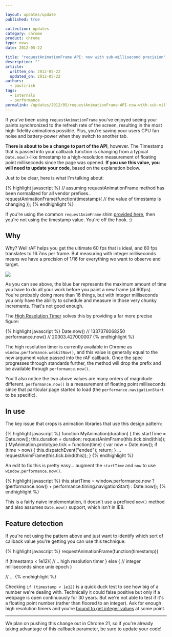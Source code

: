 ```yaml
---

layout: updates/update
published: true

collection: updates
category: chrome
product: chrome
type: news
date: 2012-05-22

title: "requestAnimationFrame API: now with sub-millisecond precision"
description: ""
article:
  written_on: 2012-05-22
  updated_on: 2012-05-22
authors:
  - paulirish
tags:
  - internals
  - performance
permalink: /updates/2012/05/requestAnimationFrame-API-now-with-sub-millisecond-precision.html
---
```

If you've been using `requestAnimationFrame` you've enjoyed seeing your paints synchronized to the refresh rate of the screen, resulting in the most high-fidelity animations possible. Plus, you're saving your users CPU fan noise and battery-power when they switch to another tab.

**There is about to be a change to part of the API**, however. The Timestamp that is passed into your callback function is changing from a typical `Date.now()`-like timestamp to a high-resolution measurement of floating point milliseconds since the page was opened. **If you use this value, you will need to update your code**, based on the explanation below.

Just to be clear, here is what I'm talking about:

{% highlight javascript %}
// assuming requestAnimationFrame method has been normalized for all vendor prefixes..
requestAnimationFrame(function(timestamp){
	// the value of timestamp is changing
});
{% endhighlight %}

If you're using the common `requestAnimFrame` shim [provided here](http://paulirish.com/2011/requestanimationframe-for-smart-animating/), then you're not using the timestamp value. You're off the hook. :)


## Why

Why? Well rAF helps you get the ultimate 60 fps that is ideal, and 60 fps translates to 16.7ms per frame. But measuring with integer milliseconds means we have a precision of 1/16 for everything we want to observe and target.

<img src="https://docs.google.com/spreadsheet/oimg?key=0ArK1Uipy0SbDdHJXSjQwRW1iYzItRG5TMjRfbnNZWFE&oid=1&zx=a3ikc9ylp9j" />

As you can see above, the blue bar represents the maximum amount of time you have to do all your work before you paint a new frame (at 60fps). You're probably doing more than 16 things, but with integer milliseconds you only have the ability to schedule and measure in those very chunky increments. That's not good enough.


The [High Resolution Timer](http://dvcs.w3.org/hg/webperf/raw-file/tip/specs/HighResolutionTime/Overview.html) solves this by providing a far more precise figure:

{% highlight javascript %}
Date.now()         //  1337376068250
performance.now()  //  20303.427000007
{% endhighlight %}

The high resolution timer is currently available in Chrome as `window.performance.webkitNow()`, and this value is generally equal to the new argument value passed into the rAF callback. Once the spec progresses through standards further, the method will drop the prefix and be available through `performance.now()`.

You'll also notice the two above values are many orders of magnitude different. `performance.now()` is a measurement of floating point milliseconds since that particular page started to load (the `performance.navigationStart` to be specific).

## In use

The key issue that crops is animation libraries that use this design pattern:

{% highlight javascript %}
function MyAnimation(duration) {
   this.startTime = Date.now();
   this.duration = duration;
   requestAnimFrame(this.tick.bind(this));
}
MyAnimation.prototype.tick = function(time) {
   var now = Date.now();
   if (time > now) {
     this.dispatchEvent("ended");
     return;
   }
    ...
  requestAnimFrame(this.tick.bind(this));
}
{% endhighlight %}

An edit to fix this is pretty easy... augment the `startTime` and `now` to use `window.performance.now()`.

{% highlight javascript %}
this.startTime = window.performance.now ?
                 (performance.now() + performance.timing.navigationStart) :
                 Date.now();
{% endhighlight %}

This is a fairly naive implementation, it doesn't use a prefixed `now()` method and also assumes `Date.now()` support, which isn't in IE8.


## Feature detection

If you're not using the pattern above and just want to identify which sort of callback value you're getting you can use this technique:

{% highlight javascript %}
requestAnimationFrame(function(timestamp){

  if (timestamp < 1e12){
      // .. high resolution timer
  } else {
      // integer milliseconds since unix epoch
  }

  // ...
{% endhighlight %}

Checking `if (timestamp < 1e12)` is a quick duck test to see how big of a number we're dealing with. Technically it could false positive but only if a webpage is open continuously for 30 years. But we're not able to test if it's a floating point number (rather than floored to an integer). Ask for enough high resolution timers and you're [bound to get integer values](http://jsfiddle.net/xYKW6/3/) at some point.


<hr>

We plan on pushing this change out in Chrome 21, so if you're already taking advantage of this callback parameter, be sure to update your code!
